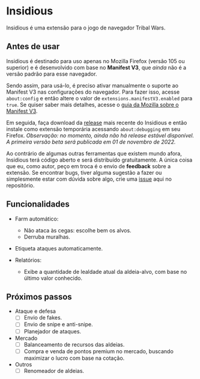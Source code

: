 # Insidious
Insidious é uma extensão para o jogo de navegador Tribal Wars.

## Antes de usar
Insidious é destinado para uso apenas no Mozilla Firefox (versão 105 ou superior) e é desenvolvido com base no **Manifest V3**, que *ainda* não é a versão padrão para esse navegador.

Sendo assim, para usá-lo, é preciso ativar manualmente o suporte ao Manifest V3 nas configurações do navegador. Para fazer isso, acesse `about:config` e então altere o valor de `extensions.manifestV3.enabled` para `true`. Se quiser saber mais detalhes, acesse o [guia da Mozilla sobre o Manifest V3](https://extensionworkshop.com/documentation/develop/manifest-v3-migration-guide/).

Em seguida, faça download da [release](https://github.com/ferreira-tb/insidious/releases) mais recente do Insidious e então instale como extensão temporária acessando `about:debugging` em seu Firefox. *Observação: no momento, ainda não há release estável disponível. A primeira versão beta será publicada em 01 de novembro de 2022.*

Ao contrário de algumas outras ferramentas que existem mundo afora, Insidious terá código aberto e será distribuído gratuitamente. A única coisa que eu, como autor, peço em troca é o envio de **feedback** sobre a extensão. Se encontrar bugs, tiver alguma sugestão a fazer ou simplesmente estar com dúvida sobre algo, crie uma [issue](https://github.com/ferreira-tb/insidious/issues) aqui no repositório.

## Funcionalidades
- Farm automático:
    - Não ataca às cegas: escolhe bem os alvos.
    - Derruba muralhas.

- Etiqueta ataques automaticamente.
- Relatórios:
    - Exibe a quantidade de lealdade atual da aldeia-alvo, com base no último valor conhecido.
    
## Próximos passos
- Ataque e defesa
    - [ ] Envio de fakes.
    - [ ] Envio de snipe e anti-snipe.
    - [ ] Planejador de ataques.
- Mercado
    - [ ] Balanceamento de recursos das aldeias.
    - [ ] Compra e venda de pontos premium no mercado, buscando maximizar o lucro com base na cotação.
- Outros
    - [ ] Renomeador de aldeias.
